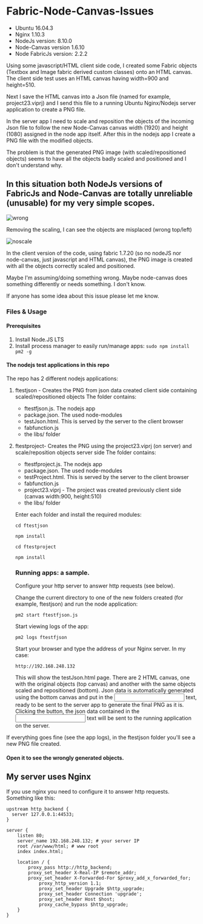 # Fabric-Node-Canvas-Issues

- Ubuntu 16.04.3
- Nginx 1.10.3
- NodeJs version: 8.10.0
- Node-Canvas version 1.6.10
- Node FabricJs version: 2.2.2


Using some javascript/HTML client side code, I created some Fabric objects (Textbox and Image fabric derived custom classes) onto an HTML canvas. The client side test uses an HTML canvas having width=900 and height=510.

Next I save the HTML canvas into a Json file (named for example, project23.viprj) and I send this file to a running Ubuntu Nginx/Nodejs server application to create a PNG file.

In the server app I need to scale and reposition the objects of the incoming Json file to follow the new Node-Canvas canvas width (1920) and height (1080) assigned in the node app itself. After this in the nodejs app I create a PNG file with the modified objects.

The problem is that the generated PNG image (with scaled/repositioned objects) seems to have all the objects badly scaled and positioned and I don't understand why.


## In this situation both NodeJs versions of FabricJs and Node-Canvas are totally unreliable (unusable) for my very simple scopes.


![wrong](https://user-images.githubusercontent.com/20070559/37830450-85efd95a-2ea2-11e8-91db-e910ed8d5a6e.png)

Removing the scaling, I can see the objects are misplaced (wrong top/left)

![noscale](https://user-images.githubusercontent.com/20070559/37830486-a2b93478-2ea2-11e8-90f5-86b2178767c1.png)

In the client version of the code, using fabric 1.7.20 (so no nodeJS nor node-canvas, just javascript and HTML canvas), the PNG image is created with all the objects correctly scaled and positioned.

Maybe I'm assuming/doing  something wrong. Maybe node-canvas does something differently or needs something. I don't know.

If anyone has some idea about this issue please let me know.

### Files & Usage

#### Prerequisites
1. Install Node.JS LTS
2. Install process manager to easily run/manage apps: ```sudo npm install pm2 -g ```

#### The nodejs test applications in this repo
The repo has 2 different nodejs applications:

1. ftestjson - Creates the PNG from json data created client side containing scaled/repositioned objects
    The folder contains:
    - ftestfjson.js. The nodejs app
    - package.json. The used node-modules
    - testJson.html. This is served by the server to the client browser
    - fabfunction.js
    - the libs/ folder
    
2. ftestproject- Creates the PNG using the project23.viprj (on server) and scale/reposition objects server side
    The folder contains:
    - ftestfproject.js. The nodejs app
    - package.json. The used node-modules
    - testProject.html. This is served by the server to the client browser
    - fabfunction.js
    - project23.viprj - The project was created previously client side (canvas width:900, height:510)
    - the libs/ folder
   
   Enter each folder and install the required modules:
   
   ```cd ftestjson```
   
   ```npm install```
   
   ```cd ftestproject```
   
   ```npm install```
   
   ### Running apps: a sample.
   
   Configure your http server to answer http requests (see below).
   
   Change the current directory to one of the new folders created (for example, ftestjson) and run the node application:
   
   ```pm2 start ftestfjson.js```
   
   Start viewing logs of the app:
   
   ```pm2 logs ftestfjson```
   
   Start your browser and type the address of your Nginx server. In my case:
   
   ```http://192.168.248.132```
   
   This will show the testJson.html page. There are 2 HTML canvas, one with the original objects (top canvas) and another with the same objects scaled and repositioned (bottom). Json data is automatically generated using the bottom canvas and put in the <input> text, ready to be sent to the server app to generate the final PNG as it is.
   Clicking the button, the json data contained in the <input> text will be sent to the running application on the server.
   
If everything goes fine (see the app logs), in the ftestjson folder you'll see a new PNG file created. 
#### Open it to see the wrongly generated objects.
    

## My server uses Nginx 
If you use nginx you need to configure it to answer http requests.
Something like this:
```
upstream http_backend {
  server 127.0.0.1:44533;
}

server {
	listen 80;
	server_name 192.168.248.132; # your server IP
	root /var/www/html; # www root
	index index.html;

	location / {
		proxy_pass http://http_backend;
		proxy_set_header X-Real-IP $remote_addr;
		proxy_set_header X-Forwarded-For $proxy_add_x_forwarded_for;
	        proxy_http_version 1.1;
	        proxy_set_header Upgrade $http_upgrade;
	        proxy_set_header Connection 'upgrade';
	        proxy_set_header Host $host;
	        proxy_cache_bypass $http_upgrade;
	}
}
```
